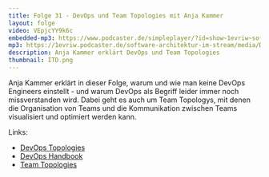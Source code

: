 ```yaml
---
title: Folge 31 - DevOps und Team Topologies mit Anja Kammer
layout: folge
video: VEpjcYY9k6c
embedded-mp3: https://www.podcaster.de/simpleplayer/?id=show~1evriw~software-architektur-im-stream~pod-5fce8946bbf0c449271811&v=160737139
mp3: https://1evriw.podcaster.de/software-architektur-im-stream/media/DevOps.mp3
description: Anja Kammer erklärt DevOps und Team Topologies
thumbnail: ITD.png
---
```


Anja Kammer erklärt in dieser Folge, warum und wie man keine DevOps
Engineers einstellt - und warum DevOps als Begriff leider immer noch
missverstanden wird. Dabei geht es auch um Team Topologys, mit denen
die Organisation von Teams und die Kommunikation zwischen Teams
visualisiert und optimiert werden kann.

Links:
* [DevOps Topologies](https://web.devopstopologies.com)
* [DevOps Handbook](https://itrevolution.com/the-devops-handbook/)
* [Team Topologies](https://itrevolution.com/team-topologies/)
